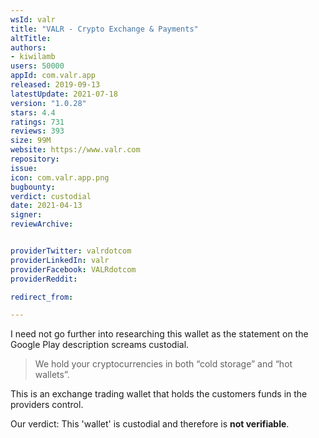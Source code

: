 ```yaml
---
wsId: valr
title: "VALR - Crypto Exchange & Payments"
altTitle: 
authors:
- kiwilamb
users: 50000
appId: com.valr.app
released: 2019-09-13
latestUpdate: 2021-07-18
version: "1.0.28"
stars: 4.4
ratings: 731
reviews: 393
size: 99M
website: https://www.valr.com
repository: 
issue: 
icon: com.valr.app.png
bugbounty: 
verdict: custodial
date: 2021-04-13
signer: 
reviewArchive:


providerTwitter: valrdotcom
providerLinkedIn: valr
providerFacebook: VALRdotcom
providerReddit: 

redirect_from:

---
```



I need not go further into researching this wallet as the statement on the Google Play description screams custodial.

> We hold your cryptocurrencies in both “cold storage” and “hot wallets”.

This is an exchange trading wallet that holds the customers funds in the providers control.

Our verdict: This 'wallet' is custodial and therefore is **not verifiable**.

